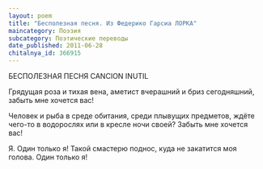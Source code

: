 ```yaml
---
layout: poem
title: "Бесполезная песня. Из Федерико Гарсиа ЛОРКА"
maincategory: Поэзия
subcategory: Поэтические переводы
date_published: 2011-06-28
chitalnya_id: 366915
---
```




БЕСПОЛЕЗНАЯ ПЕСНЯ
CANCION INUTIL
   
Грядущая роза и тихая вена,
аметист вчерашний и бриз сегодняшний,
забыть мне хочется вас!

Человек и рыба в среде обитания, среди плывущих предметов,
ждёте чего-то в водорослях или в кресле ночи своей?
Забыть мне хочется вас!

Я.
Один только я!
Такой смастерю поднос, 
куда не закатится моя голова. 
Один только я!






